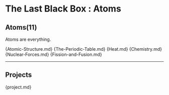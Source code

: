 # The Last Black Box : Atoms

## Atoms(11)
Atoms are everything.

{Atomic-Structure.md}
{The-Periodic-Table.md}
{Heat.md}
{Chemistry.md}
{Nuclear-Forces.md}
{Fission-and-Fusion.md}

---

## Projects
{project.md}
